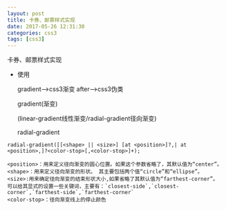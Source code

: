 ```yaml
---
layout: post
title: 卡券、邮票样式实现
date: 2017-05-26 12:31:30
categories: css3
tags: [css3]
---
```

卡券、邮票样式实现
- 使用

	gradient-->css3渐变
	after-->css3伪类

	gradient(渐变)

	(linear-gradient线性渐变/radial-gradient径向渐变)

	radial-gradient
```
radial-gradient([[<shape> || <size>] [at <position>]?,| at <position>,]?<color-stop>[,<color-stop>]+);
```

```
<position>：用来定义径向渐变的圆心位置。如果这个参数省略了，其默认值为“center”。
<shape>：用来定义径向渐变的形状。 其主要包括两个值“circle”和“ellipse”。
<size>:用来确定径向渐变的结束形状大小,如果省略了其默认值为“farthest-corner”。          可以给其显式的设置一些关键词，主要有：`closest-side`,`closest-corner`,`farthest-side`,`farthest-corner`
<color-stop>：径向渐变线上的停止颜色
```